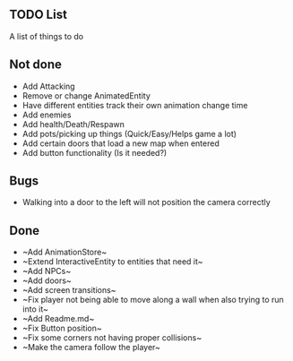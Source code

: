 TODO List
---------

A list of things to do

## Not done

* Add Attacking
* Remove or change AnimatedEntity
* Have different entities track their own animation change time
* Add enemies
* Add health/Death/Respawn
* Add pots/picking up things (Quick/Easy/Helps game a lot)
* Add certain doors that load a new map when entered
* Add button functionality (Is it needed?)

## Bugs

* Walking into a door to the left will not position the camera correctly

## Done
* ~Add AnimationStore~
* ~Extend InteractiveEntity to entities that need it~
* ~Add NPCs~
* ~Add doors~
* ~Add screen transitions~
* ~Fix player not being able to move along a wall when also trying to run into it~
* ~Add Readme.md~
* ~Fix Button position~
* ~Fix some corners not having proper collisions~
* ~Make the camera follow the player~